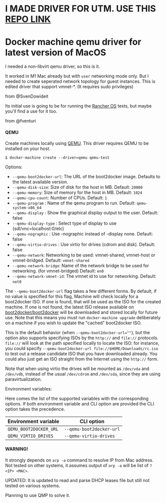 # **I MADE DRIVER FOR UTM. USE THIS [REPO LINK](https://github.com/iIIusi0n/docker-machine-driver-utm/tree/main)**

# Docker machine qemu driver for latest version of MacOS

I needed a non-libvirt qemu driver, so this is it.

It worked in M1 Mac already but with `user` networking mode only.
But I needed to create seperated network topology for guest instances.
This is edited driver that support vmnet-*. (It requires sudo privileges)

from @SvenDowideit

Its initial use is going to be for running the [Rancher OS](https://github.com/rancher/os) tests, but maybe you'll find a use for it too.


from @fventuri

#### QEMU

Create machines locally using [QEMU](http://www.qemu.org/).
This driver requires QEMU to be installed on your host.

    $ docker-machine create --driver=qemu qemu-test

Options:

 - `--qemu-boot2docker-url`: The URL of the boot2docker image. Defaults to the latest available version.
 - `--qemu-disk-size`: Size of disk for the host in MB. Default: `20000`
 - `--qemu-memory`: Size of memory for the host in MB. Default: `1024`
 - `--qemu-cpu-count`: Number of CPUs. Default: `1`
 - `--qemu-program` : Name of the qemu program to run. Default: `qemu-system-x86_64`
 - `--qemu-display` : Show the graphical display output to the user. Default: false
 - `--qemu-display-type` : Select type of display to use (sdl/vnc=localhost:0/etc)
 - `--qemu-nographic` : Use -nographic instead of -display none. Default: false
 - `--qemu-virtio-drives` : Use virtio for drives (cdrom and disk). Default: false
 - `--qemu-network`: Networking to be used: vmnet-shared, vmnet-host or vmnet-bridged. Default: `vmnet-shared`
 - `--qemu-network-bridge`: Name of the network bridge to be used for networking. (for vmnet-bridged) Default: `en0`
 - `--qemu-network-vmnet-id`: The vmnet id to use for networking. Default: `net0`

The `--qemu-boot2docker-url` flag takes a few different forms.  By
default, if no value is specified for this flag, Machine will check locally for
a boot2docker ISO.  If one is found, that will be used as the ISO for the
created machine.  If one is not found, the latest ISO release available on
[boot2docker/boot2docker](https://github.com/boot2docker/boot2docker) will be
downloaded and stored locally for future use.  Note that this means you must run
`docker-machine upgrade` deliberately on a machine if you wish to update the "cached"
boot2docker ISO.

This is the default behavior (when `--qemu-boot2docker-url=""`), but the
option also supports specifying ISOs by the `http://` and `file://` protocols.
`file://` will look at the path specified locally to locate the ISO: for
instance, you could specify `--qemu-boot2docker-url
file://$HOME/Downloads/rc.iso` to test out a release candidate ISO that you have
downloaded already.  You could also just get an ISO straight from the Internet
using the `http://` form.

Note that when using virtio the drives will be mounted as `/dev/vda` and `/dev/vdb`,
instead of the usual `/dev/cdrom` and `/dev/sda`, since they are using paravirtualization.

Environment variables:

Here comes the list of the supported variables with the corresponding options. If both environment
variable and CLI option are provided the CLI option takes the precedence.

| Environment variable              | CLI option                        |
|-----------------------------------|-----------------------------------|
| `QEMU_BOOT2DOCKER_URL`            | `--qemu-boot2docker-url`          |
| `QEMU_VIRTIO_DRIVES`              | `--qemu-virtio-drives`            |

#### WARNING!

It strongly depends on `arp -a` command to resolve IP from Mac address. 
Not tested on other systems, it assumes output of `arp -a` will be list of `? <IP> <MAC>`.

UPDATED: It is updated to read and parse DHCP leases file but still not tested on various systems.

Planning to use QMP to solve it.

